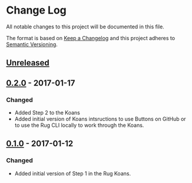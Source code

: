 # Change Log

All notable changes to this project will be documented in this file.

The format is based on [Keep a Changelog](http://keepachangelog.com/)
and this project adheres to [Semantic Versioning](http://semver.org/).

## [Unreleased]

[Unreleased]: https://github.com/atomist-rugs/rug-koans-editors/compare/0.2.0...HEAD

## [0.2.0] - 2017-01-17

[0.2.0]: https://github.com/atomist-rugs/rug-koans-editors/compare/0.1.0...0.2.0

### Changed

-   Added Step 2 to the Koans
-   Added initial version of Koans intsructions to use Buttons on GitHub or to use the Rug CLI locally to work through the Koans.

## [0.1.0] - 2017-01-12

[0.1.0]: https://github.com/atomist-rugs/rug-koans-editors/compare/0931e8...0.1.0

### Changed

-   Added initial version of Step 1 in the Rug Koans.
